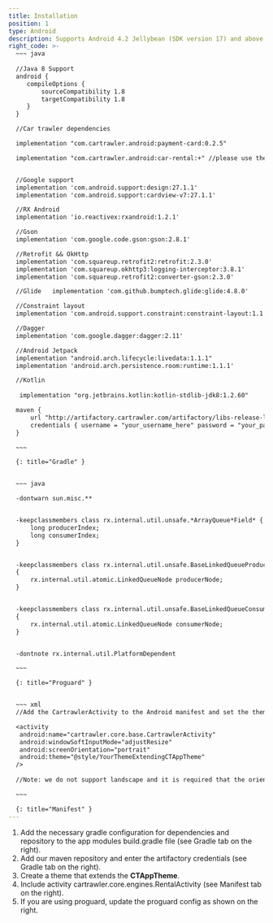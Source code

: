 ```yaml
---
title: Installation
position: 1
type: Android
description: Supports Android 4.2 Jellybean (SDK version 17) and above
right_code: >-
  ~~~ java
  
  //Java 8 Support
  android {
     compileOptions {
         sourceCompatibility 1.8
         targetCompatibility 1.8
     }
  }

  //Car trawler dependencies

  implementation "com.cartrawler.android:payment-card:0.2.5"

  implementation "com.cartrawler.android:car-rental:+" //please use the version number sent to you by the CT team


  //Google support
  implementation 'com.android.support:design:27.1.1'
  implementation 'com.android.support:cardview-v7:27.1.1'

  //RX Android
  implementation 'io.reactivex:rxandroid:1.2.1'

  //Gson
  implementation 'com.google.code.gson:gson:2.8.1'

  //Retrofit && OkHttp
  implementation 'com.squareup.retrofit2:retrofit:2.3.0'
  implementation 'com.squareup.okhttp3:logging-interceptor:3.8.1'
  implementation 'com.squareup.retrofit2:converter-gson:2.3.0'

  //Glide   implementation 'com.github.bumptech.glide:glide:4.8.0'

  //Constraint layout
  implementation 'com.android.support.constraint:constraint-layout:1.1.2'

  //Dagger
  implementation 'com.google.dagger:dagger:2.11'

  //Android Jetpack
  implementation "android.arch.lifecycle:livedata:1.1.1"
  implementation 'android.arch.persistence.room:runtime:1.1.1'

  //Kotlin
  
   implementation "org.jetbrains.kotlin:kotlin-stdlib-jdk8:1.2.60"

  maven {
      url "http://artifactory.cartrawler.com/artifactory/libs-release-local"
      credentials { username = "your_username_here" password = "your_password_here" }
  }

  ~~~

  {: title="Gradle" }


  ~~~ java

  -dontwarn sun.misc.**


  -keepclassmembers class rx.internal.util.unsafe.*ArrayQueue*Field* {
      long producerIndex;
      long consumerIndex;
  }


  -keepclassmembers class rx.internal.util.unsafe.BaseLinkedQueueProducerNodeRef
  {
      rx.internal.util.atomic.LinkedQueueNode producerNode;
  }


  -keepclassmembers class rx.internal.util.unsafe.BaseLinkedQueueConsumerNodeRef
  {
      rx.internal.util.atomic.LinkedQueueNode consumerNode;
  }


  -dontnote rx.internal.util.PlatformDependent

  ~~~

  {: title="Proguard" }


  ~~~ xml
  //Add the CartrawlerActivity to the Android manifest and set the theme as the theme created in the previous step.  See example below:

  <activity 
   android:name="cartrawler.core.base.CartrawlerActivity"
   android:windowSoftInputMode="adjustResize"
   android:screenOrientation="portrait"
   android:theme="@style/YourThemeExtendingCTAppTheme"
  />
  
  //Note: we do not support landscape and it is required that the orientation is fixed to portrait

  ~~~

  {: title="Manifest" }
---
```



1. Add the necessary gradle configuration for dependencies and repository to the app modules build.gradle file (see Gradle tab on the right).
2. Add our maven repository and enter the artifactory credentials (see Gradle tab on the right).
3. Create a theme that extends the **CTAppTheme**.
4. Include activity cartrawler.core.engines.RentalActivity (see Manifest tab on the right).
5. If you are using proguard, update the proguard config as shown on the right.
